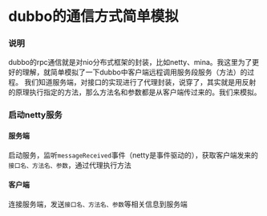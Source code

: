 # dubbo的通信方式简单模拟
### 说明
dubbo的rpc通信就是对nio分布式框架的封装，比如netty、mina。我这里为了更好的理解，就简单模拟了一下dubbo中客户端远程调用服务段服务（方法）的过程。
我们知道服务端，对接口的实现进行了代理封装，说穿了，其实就是用反射的原理执行指定的方法，那么方法名和参数都是从客户端传过来的。我们来模拟。

### 启动netty服务
#### 服务端
启动服务，监听`messageReceived`事件（netty是事件驱动的），获取客户端发来的`接口名、方法名、参数`，通过代理执行方法
#### 客户端
连接服务端，发送`接口名、方法名、参数`等相关信息到服务端


